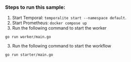 ### Steps to run this sample:
1) Start Temporal: `temporalite start --namespace default`.
2) Start Prometheus: `docker compose up`
3) Run the following command to start the worker
```
go run worker/main.go
```
3) Run the following command to start the workflow
```
go run starter/main.go
```

